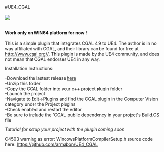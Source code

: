 #UE4_CGAL
</br></br>
<img src="http://swannmartinez.com/wp-content/uploads/2016/11/UE4Editor_2016-11-07_23-27-56.png"></br></br></br>
<b>Work only on WIN64 platform for now !</b></br></br>
This is a simple plugin that integrates CGAL 4.9 to UE4. The author is in no way affiliated with CGAL, and their library can be found for free at http://www.cgal.org//.  This plugin is made by the UE4 community, and does not mean that CGAL endorses UE4 in any way.</br>

Installation Instructions:</br>

-Download the lastest release <a href="https://github.com/armabon/UE4_CGAL/raw/master/Build/CGAL.zip">here</a></br>
-Unzip this folder</br>
-Copy the CGAL folder into your c++ project plugin folder</br>
-Launch the project</br>
-Navigate to Edit->Plugins and find the CGAL plugin in the Computer Vision category under the Project plugins</br>
-Check enabled and restart the editor</br>
-Be sure to include the 'CGAL' public dependency in your project's Build.CS file

<i>Tutorial for setup your project with the plugin coming soon</i>

C4503 warning as error:
WindowsPlatformCompilerSetup.h
source code here:
https://github.com/armabon/UE4_CGAL

